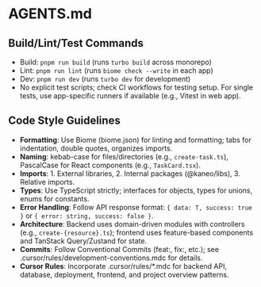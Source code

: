 # AGENTS.md

## Build/Lint/Test Commands
- Build: `pnpm run build` (runs `turbo build` across monorepo)
- Lint: `pnpm run lint` (runs `biome check --write` in each app)
- Dev: `pnpm run dev` (runs `turbo dev` for development)
- No explicit test scripts; check CI workflows for testing setup. For single tests, use app-specific runners if available (e.g., Vitest in web app).

## Code Style Guidelines
- **Formatting**: Use Biome (biome.json) for linting and formatting; tabs for indentation, double quotes, organizes imports.
- **Naming**: kebab-case for files/directories (e.g., `create-task.ts`), PascalCase for React components (e.g., `TaskCard.tsx`).
- **Imports**: 1. External libraries, 2. Internal packages (@kaneo/libs), 3. Relative imports.
- **Types**: Use TypeScript strictly; interfaces for objects, types for unions, enums for constants.
- **Error Handling**: Follow API response format: `{ data: T, success: true }` or `{ error: string, success: false }`.
- **Architecture**: Backend uses domain-driven modules with controllers (e.g., `create-{resource}.ts`); frontend uses feature-based components and TanStack Query/Zustand for state.
- **Commits**: Follow Conventional Commits (feat:, fix:, etc.); see .cursor/rules/development-conventions.mdc for details.
- **Cursor Rules**: Incorporate .cursor/rules/*.mdc for backend API, database, deployment, frontend, and project overview patterns.